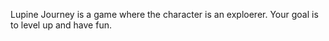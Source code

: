 Lupine Journey is a game where the character is an exploerer. Your goal is to level up and have fun.